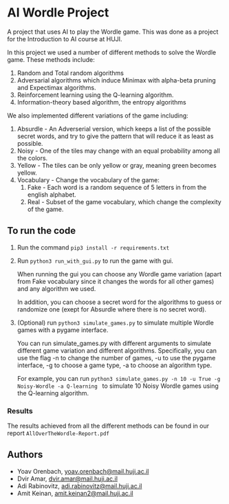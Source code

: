 
# AI Wordle Project
A project that uses AI to play the Wordle game. 
This was done as a project for the Introduction to AI course at HUJI.


In this project we used a number of different methods to solve the Wordle game. These methods include:
1. Random and Total random algorithms
2. Adversarial algorithms which induce Minimax with alpha-beta pruning and Expectimax algorithms.
3. Reinforcement learning using the Q-learning algorithm.
4. Information-theory based algorithm, the entropy algorithms

We also implemented different variations of the game including:
1. Absurdle - An Adverserial version, which keeps a list of the possible secret words, and try to give the pattern that will reduce it as least as possible.
2. Noisy - One of the tiles may change with an equal probability among all the colors.
3. Yellow - The tiles can be only yellow or gray, meaning green becomes yellow.
4. Vocabulary - Change the vocabulary of the game:
    1. Fake - Each word is a random sequence of 5 letters in from the english alphabet.
    2. Real - Subset of the game vocabulary, which change the complexity of the game.

## To run the code
1. Run the command ```pip3 install -r requirements.txt```
2. Run ```python3 run_with_gui.py``` to run the game with gui.

    When running the gui you can choose any Wordle game variation (apart from Fake vocabulary since it changes the
    words for all other games) and any algorithm we used.
   
    In addition, you can choose a secret word for the algorithms to guess or randomize one 
    (exept for Absurdle where there is no secret word).

3. (Optional) run ```python3 simulate_games.py``` to simulate multiple Wordle games with a pygame interface.

    You can run simulate_games.py with different arguments to simulate different game variation and different algorithms.
    Specifically, you can use the flag -n to change the number of games, -u to use the pygame interface, -g to choose a game type, -a to choose an algorithm type.
   
    For example, you can run ```python3 simulate_games.py -n 10 -u True -g Noisy-Wordle -a Q-learning ``` to simulate 10 Noisy Wordle games using the Q-learning algorithm.


### Results
The results achieved from all the different methods can be found in our report ```AllOverTheWordle-Report.pdf```



## Authors
- Yoav Orenbach, yoav.orenbach@mail.huji.ac.il
- Dvir Amar, dvir.amar@mail.huji.ac.il
- Adi Rabinovitz, adi.rabinovitz@mail.huji.ac.il
- Amit Keinan, amit.keinan2@mail.huji.ac.il
